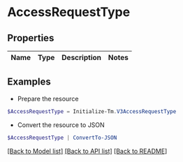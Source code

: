 # AccessRequestType
## Properties

Name | Type | Description | Notes
------------ | ------------- | ------------- | -------------

## Examples

- Prepare the resource
```powershell
$AccessRequestType = Initialize-Tm.V3AccessRequestType 
```

- Convert the resource to JSON
```powershell
$AccessRequestType | ConvertTo-JSON
```

[[Back to Model list]](../README.md#documentation-for-models) [[Back to API list]](../README.md#documentation-for-api-endpoints) [[Back to README]](../README.md)

